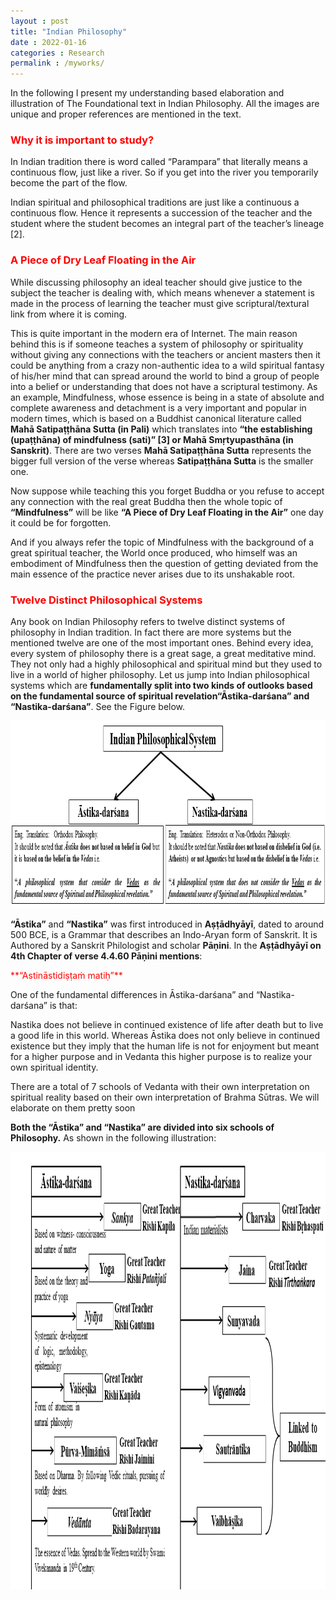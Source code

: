 ```yaml
---
layout : post
title: "Indian Philosophy"
date : 2022-01-16
categories : Research
permalink : /myworks/
---
```


In the following I present my understanding based elaboration and illustration of The Foundational text in Indian Philosophy. All the images are unique and proper references are mentioned in the text.
<p>
</p>

### <span style="color:red"> **Why it is important to study?** </span>
<p>In Indian tradition there is word called “Parampara” that literally means a continuous flow, just like a river. So if you get into the river you temporarily become the part of the flow. </p>
<p>Indian spiritual and philosophical traditions are just like a continuous a continuous flow. Hence it represents a succession of the teacher and the student where the student becomes an integral part of the teacher’s lineage [2].</p>
<p>
</p>
<p>
</p>
<p>
</p>

### <span style="color:red"> **A Piece of Dry Leaf Floating in the Air** </span>
<p>While discussing philosophy an ideal teacher should give justice to the subject the teacher is dealing with, which means whenever a statement is made in the process of learning the teacher must give scriptural/textural link from where it is coming.</p>
<p>This is quite important in the modern era of Internet. The main reason behind this is if someone teaches a system of philosophy or spirituality without giving any connections with the teachers or ancient masters then it could be anything from a crazy non-authentic idea to a wild spiritual fantasy of his/her mind that can spread around the world to bind a group of people into a belief or understanding that does not have a scriptural testimony. 
As an example, Mindfulness, whose essence is being in a state of absolute and complete awareness and detachment is a very important and popular in modern times, which is based on a Buddhist canonical literature called <b> Mahā Satipaṭṭhāna Sutta (in Pali)</b> which translates into <b>“the establishing (upaṭṭhāna) of mindfulness (sati)” [3] or Mahā Smṛtyupasthāna (in Sanskrit)</b>. There are two verses <b>Mahā Satipaṭṭhāna Sutta</b> represents the bigger full version of the verse whereas <b>Satipaṭṭhāna Sutta</b> is the smaller one. </p>
<p>Now suppose while teaching this you forget Buddha or you refuse to accept any connection with the real great Buddha then the whole topic of <b>“Mindfulness”</b> will be like <b>“A Piece of Dry Leaf Floating in the Air”</b> one day it could be for forgotten. </p>
<p>And if you always refer the topic of Mindfulness with the background of a great spiritual teacher, the World once produced, who himself was an embodiment of Mindfulness then the question of getting deviated from the main essence of the practice never arises due to its unshakable root.</p>

<p>
</p>
<p>
</p>
<p>
</p>

### <span style="color:red"> **Twelve Distinct Philosophical Systems** </span>

Any book on Indian Philosophy refers to twelve distinct systems of philosophy in Indian tradition. In fact there are more systems but the mentioned twelve are one of the most important ones. Behind every idea, every system of philosophy there is a great sage, a great meditative mind. They not only had a highly philosophical and spiritual mind but they used to live in a world of higher philosophy. Let us jump into Indian philosophical systems which are <b>fundamentally split into two kinds of outlooks based on the fundamental source of spiritual revelation“Āstika-darśana” and “Nastika-darśana”</b>. See the Figure below.
<p>
</p>

<img src="../img/Ashtika_Nastika.png" alt="Astiak_Naskita Mini" style="width:800px;height:300px;">
<p>
</p>

<p><b>“Āstika”</b> and <b>“Nastika”</b> was first introduced in <b>Aṣṭādhyāyī</b>, dated to around 500 BCE, is a Grammar that describes an Indo-Aryan form of Sanskrit. It is Authored by a Sanskrit Philologist and scholar <b>Pāṇini</b>. In the <b>Aṣṭādhyāyī on 4th Chapter of verse 4.4.60 Pāṇini mentions</b>:</p>
<p>
</p>
<p><span style="color:red"> **“Astināstidiṣṭaṁ matiḥ”** </span></p>

<p>
</p>

<p>One of the fundamental differences in Āstika-darśana” and “Nastika-darśana” is that: </p>

<p>Nastika does not believe in continued existence of life after death but to live a good life in this world. Whereas Āstika does not only believe in continued existence but they imply that the human life is not for enjoyment but meant for a higher purpose and in Vedanta this higher purpose is to realize your own spiritual identity.</p> 
<p>There are a total of 7 schools of Vedanta with their own interpretation on spiritual reality based on their own interpretation of Brahma Sūtras. We will elaborate on them pretty soon</p>

<p> <b>Both the “Āstika” and “Nastika” are divided into six schools of Philosophy.</b> As shown in the following illustration:</p>

<p>
</p>

<img src="../img/Ashtika_Nastika_extended.png" alt="Astiak_Naskita Big" style="width:800px;height:700px;">